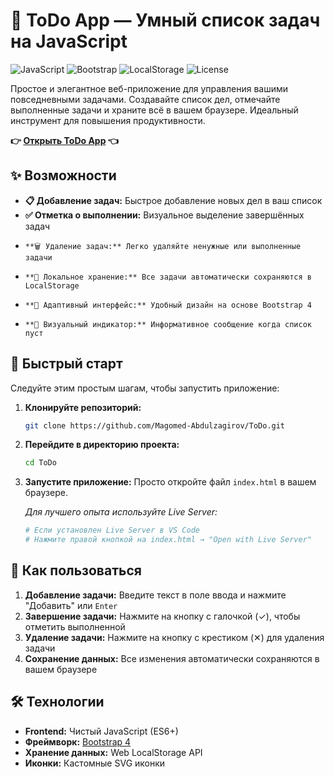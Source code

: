 # 📝 ToDo App — Умный список задач на JavaScript

![JavaScript](https://img.shields.io/badge/JavaScript-ES6%2B-yellow?logo=javascript)
![Bootstrap](https://img.shields.io/badge/Bootstrap-4.0-blue?logo=bootstrap)
![LocalStorage](https://img.shields.io/badge/Storage-LocalStorage-orange)
![License](https://img.shields.io/badge/License-MIT-green)

Простое и элегантное веб-приложение для управления вашими повседневными задачами. Создавайте список дел, отмечайте выполненные задачи и храните всё в вашем браузере. Идеальный инструмент для повышения продуктивности.

**👉 [Открыть ToDo App](https://magomed-abdulzagirov.github.io/ToDo/) 👈**

## ✨ Возможности

*   **📋 Добавление задач:** Быстрое добавление новых дел в ваш список
*   **✅ Отметка о выполнении:** Визуальное выделение завершённых задач
*     **🗑️ Удаление задач:** Легко удаляйте ненужные или выполненные задачи
*     **💾 Локальное хранение:** Все задачи автоматически сохраняются в LocalStorage
*     **📱 Адаптивный интерфейс:** Удобный дизайн на основе Bootstrap 4
*     **👀 Визуальный индикатор:** Информативное сообщение когда список пуст

## 🚀 Быстрый старт

Следуйте этим простым шагам, чтобы запустить приложение:

1.  **Клонируйте репозиторий:**
    ```bash
    git clone https://github.com/Magomed-Abdulzagirov/ToDo.git
    ```

2.  **Перейдите в директорию проекта:**
    ```bash
    cd ToDo
    ```

3.  **Запустите приложение:**
    Просто откройте файл `index.html` в вашем браузере.

    *Для лучшего опыта используйте Live Server:*
    ```bash
    # Если установлен Live Server в VS Code
    # Нажмите правой кнопкой на index.html → "Open with Live Server"
    ```

## 📖 Как пользоваться

1.  **Добавление задачи:** Введите текст в поле ввода и нажмите "Добавить" или `Enter`
2.  **Завершение задачи:** Нажмите на кнопку с галочкой (✓), чтобы отметить выполненной
3.  **Удаление задачи:** Нажмите на кнопку с крестиком (✕) для удаления задачи
4.  **Сохранение данных:** Все изменения автоматически сохраняются в вашем браузере

## 🛠 Технологии

*   **Frontend:** Чистый JavaScript (ES6+)
*   **Фреймворк:** [Bootstrap 4](https://getbootstrap.com/)
*   **Хранение данных:** Web LocalStorage API
*   **Иконки:** Кастомные SVG иконки

